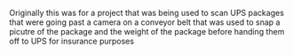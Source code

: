 Originally this was for a project that was being used to scan UPS packages that were going past a camera on a conveyor belt that was used to snap a picutre of the package and the weight of the package before handing them off to UPS for insurance purposes
